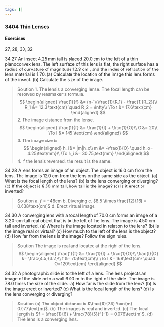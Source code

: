 ```yaml
---
tags: []
---
```


### 3404 Thin Lenses

#### Exercises
27, 28, 30, 32

34.27 An insect 4.25 mm tall is placed 20.0 cm to the left of a thin  planoconvex lens. The left surface of this lens is flat, the right surface has a radius of curvature of magnitude 12.3 cm , and the index of refraction of the lens material is 1.70. (a) Calculate the location of the image this lens forms of the insect. (b) Calculate the size of the image.
>Solution
1\. The lensis a converging lense. The focal length can be resolved by lensmaker's formula.
$$
\begin{aligned}
\frac{1}{f} &= (n-1)(\frac{1}{R_1} - \frac{1}{R_2})\\
R_1 &= 12.3 \text{cm} \quad R_2 = \infty\\
\To f &= 17.6\text{cm}
\end{aligned}
$$
2\. The image distance from the lense.
$$
\begin{aligned}
\frac{1}{f} &= \frac{1}{I} + \frac{1}{O}\\
O &= 20\\
\To I &= 145 \text{cm}
\end{aligned}
$$
3\. The image size is
$$
\begin{aligned}
h_i &= |m|h_o\\
m &= -\frac{I}{O} \quad h_o= 4.25\text{mm}\\
\To h_i &= 30.75\text{mm}
\end{aligned}
$$
4\. If the lensis reversed, the result is the same.

34.28 A lens forms an image of an object. The object is 16.0 cm from the lens. The image is 12.0 cm from the lens on the same side as the object.
(a) What is the focal length of the lens?
(b) Is the lens converging or diverging?
(c) If the object is 8.50 mm tall, how tall is the image?
(d) Is it erect or inverted?
>Solution
a. $f=-48\text{cm}$
b. Diverging
c. $8.5 \times \frac{12}{16} = 0.638\text{cm}$
d. Erect virtual image.

34.30 A converging lens with a focal length of 70.0 cm forms an image of a 3.20-cm-tall real object that is to the left of the lens. The image is 4.50 cm tall and inverted.
(a) Where is the image located in relation to the lens?
(b) Is the image real or virtual?
(c) How much to the left of the lens is the object?
(d) How far from the lens is the image? Follow the sign rules.
>Solution
The image is real and located at the right of the lens.
$$
\begin{aligned}
\frac{1}{f} &= \frac{1}{I} + \frac{1}{O}\\
\frac{I}{O} &= \frac{4.5}{3.2}\\
f &= 70\text{cm}\\
\To I &= 168\text{cm} \quad O=120\text{cm}
\end{aligned}
$$

34.32 A photographic slide is to the left of a lens. The lens projects an image of the slide onto a wall 6.00 m to the right of the slide. The image is 78.0 times the size of the slide.
(a) How far is the slide from the lens?
(b) Is the image erect or inverted?
(c) What is the focal length of the lens?
(d) Is the lens converging or diverging?
>Solution
(a) The object distance is $\frac{6}{78} \text{m} 0.077\text{m}$.
(b) The images is real and inverted.
(c) The focal length is $f = (\frac{1}{6} + \frac{78}{6})^{-1} = 0.076\text{m}$.
(d) THe lens is a converging lens.
